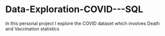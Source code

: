 # Data-Exploration-COVID---SQL
In this personal project I explore the COVID dataset which involves Death and Vaccination statistics
